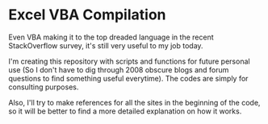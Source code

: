 # Excel VBA Compilation
Even VBA making it to the top dreaded language in the recent StackOverflow survey, it's still very useful to my job today.
 
I'm creating this repository with scripts and functions for future personal use (So I don't have to dig through 2008 obscure blogs and forum questions to find something useful everytime). The codes are simply for consulting purposes.
 
Also, I'll try to make references for all the sites in the beginning of the code, so it will be better to find a more detailed explanation on how it works.